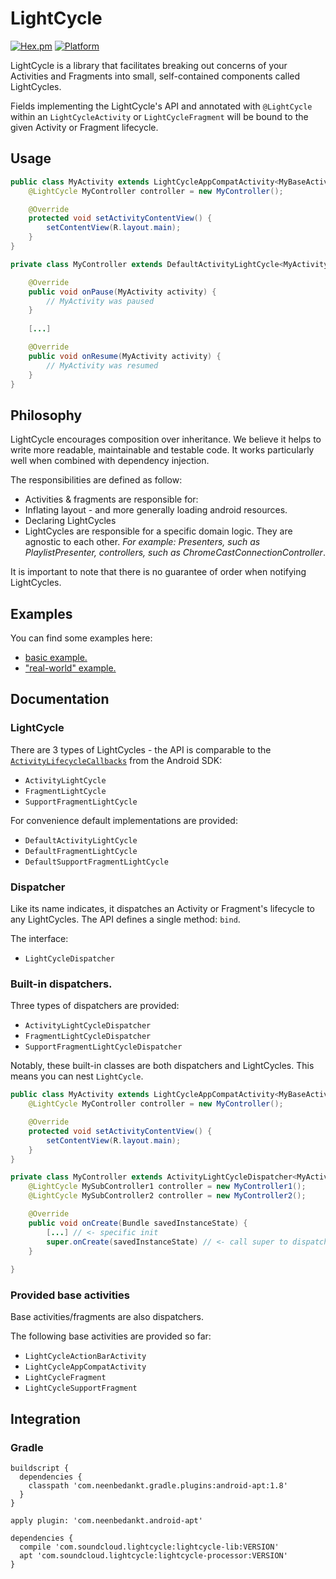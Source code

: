 # LightCycle

[![Hex.pm](https://img.shields.io/hexpm/l/plug.svg)](http://www.apache.org/licenses/LICENSE-2.0) [![Platform](https://img.shields.io/badge/platform-android-green.svg)](http://developer.android.com/index.html)

LightCycle is a library that facilitates breaking out concerns of your Activities and Fragments into small, self-contained components called LightCycles.

Fields implementing the LightCycle's API and annotated with `@LightCycle` within an `LightCycleActivity` or `LightCycleFragment` will be bound to the given Activity or Fragment lifecycle. 

## Usage 

```java
public class MyActivity extends LightCycleAppCompatActivity<MyBaseActivity> {
    @LightCycle MyController controller = new MyController();

    @Override
    protected void setActivityContentView() {
        setContentView(R.layout.main);
    }
}
```

```java
private class MyController extends DefaultActivityLightCycle<MyActivity> {

    @Override
    public void onPause(MyActivity activity) {
        // MyActivity was paused
    }
    
    [...]

    @Override
    public void onResume(MyActivity activity) {
        // MyActivity was resumed
    }
}
```

## Philosophy

LightCycle encourages composition over inheritance. We believe it helps to write more readable, maintainable and testable code. It works particularly well when combined with dependency injection.

The responsibilities are defined as follow:
- Activities & fragments are responsible for:
 - Inflating layout - and more generally loading android resources.
 - Declaring LightCycles
- LightCycles are responsible for a specific domain logic. They are agnostic to each other. *For example: Presenters, such as PlaylistPresenter, controllers, such as ChromeCastConnectionController*.

It is important to note that there is no guarantee of order when notifying LightCycles. 

## Examples

You can find some examples here:
- [basic example.](examples/basic)
- ["real-world" example.](examples/real-world)

## Documentation 

### LightCycle

There are 3 types of LightCycles - the API is comparable to the  [`ActivityLifecycleCallbacks`](http://developer.android.com/reference/android/app/Application.ActivityLifecycleCallbacks.html) from the Android SDK:
- `ActivityLightCycle`
- `FragmentLightCycle`
- `SupportFragmentLightCycle`

For convenience default implementations are provided:
- `DefaultActivityLightCycle`
- `DefaultFragmentLightCycle`
- `DefaultSupportFragmentLightCycle`

### Dispatcher

Like its name indicates, it dispatches an Activity or Fragment's lifecycle to any LightCycles. The API defines a single method: `bind`.

The interface:
- `LightCycleDispatcher`

### Built-in dispatchers. 

Three types of dispatchers are provided:
- `ActivityLightCycleDispatcher`
- `FragmentLightCycleDispatcher`
- `SupportFragmentLightCycleDispatcher`

Notably, these built-in classes are both dispatchers and LightCycles. This means you can nest `LightCycle`. 

```java
public class MyActivity extends LightCycleAppCompatActivity<MyBaseActivity> {
    @LightCycle MyController controller = new MyController();

    @Override
    protected void setActivityContentView() {
        setContentView(R.layout.main);
    }
}
```

```java
private class MyController extends ActivityLightCycleDispatcher<MyActivity> {
    @LightCycle MySubController1 controller = new MyController1();
    @LightCycle MySubController2 controller = new MyController2();

    @Override
    public void onCreate(Bundle savedInstanceState) {
        [...] // <- specific init 
        super.onCreate(savedInstanceState) // <- call super to dispatch.
    }
    
}
```

### Provided base activities

Base activities/fragments are also dispatchers. 

The following base activities are provided so far:
- `LightCycleActionBarActivity`
- `LightCycleAppCompatActivity`
- `LightCycleFragment`
- `LightCycleSupportFragment`

## Integration 

### Gradle

```
buildscript {
  dependencies {
    classpath 'com.neenbedankt.gradle.plugins:android-apt:1.8'
  }
}
```
```
apply plugin: 'com.neenbedankt.android-apt'

dependencies {
  compile 'com.soundcloud.lightcycle:lightcycle-lib:VERSION'
  apt 'com.soundcloud.lightcycle:lightcycle-processor:VERSION'
}
```
